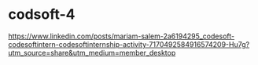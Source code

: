 # codsoft-4
https://www.linkedin.com/posts/mariam-salem-2a6194295_codesoft-codesoftintern-codesoftinternship-activity-7170492584916574209-Hu7g?utm_source=share&utm_medium=member_desktop
